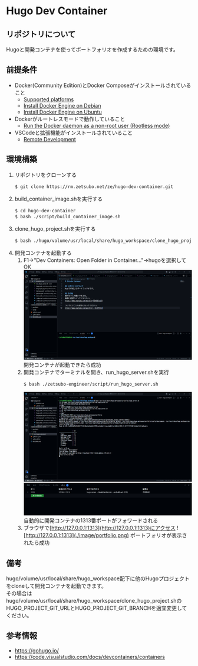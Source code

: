 # Hugo Dev Container

## リポジトリについて
Hugoと開発コンテナを使ってポートフォリオを作成するための環境です。

## 前提条件
* Docker(Community Edition)とDocker Composeがインストールされていること
    * [Supported platforms](https://docs.docker.com/engine/install/#server)
    * [Install Docker Engine on Debian](https://docs.docker.com/engine/install/debian/#install-using-the-convenience-script)
    * [Install Docker Engine on Ubuntu](https://docs.docker.com/engine/install/ubuntu/#install-using-the-convenience-script)
* Dockerがルートレスモードで動作していること
    * [Run the Docker daemon as a non-root user (Rootless mode)](https://docs.docker.com/engine/security/rootless/)
* VSCodeと拡張機能がインストールされていること
    * [Remote Development](https://marketplace.visualstudio.com/items?itemName=ms-vscode-remote.vscode-remote-extensionpack)

## 環境構築
1. リポジトリをクローンする
    ```bash
    $ git clone https://rm.zetsubo.net/ze/hugo-dev-container.git
    ```
2. build_container_image.shを実行する
    ```bash
    $ cd hugo-dev-container
    $ bash ./script/build_container_image.sh
    ```
3. clone_hugo_project.shを実行する
    ```bash
    $ bash ./hugo/volume/usr/local/share/hugo_workspace/clone_hugo_project.sh
    ```
4. 開発コンテナを起動する
    1. F1→"Dev Containers: Open Folder in Container..."→hugoを選択してOK
        ![Dev Container](./image/dev_container.png)
        開発コンテナが起動できたら成功
    2. 開発コンテナでターミナルを開き、run_hugo_server.shを実行
        ```bash
        $ bash ./zetsubo-engineer/script/run_hugo_server.sh
        ```
        ![run_hugo_server](./image/run_hugo_server.png)
        ![port_forward](./image/port_forward.png)
        自動的に開発コンテナの1313番ポートがフォワードされる
    3. ブラウザで[http://127.0.0.1:1313](http://127.0.0.1:1313)にアクセス
        ![http://127.0.0.1:1313](./image/portfolio.png)
        ポートフォリオが表示されたら成功

## 備考
hugo/volume/usr/local/share/hugo_workspace配下に他のHugoプロジェクトをcloneして開発コンテナを起動できます。  
その場合はhugo/volume/usr/local/share/hugo_workspace/clone_hugo_project.shのHUGO_PROJECT_GIT_URLとHUGO_PROJECT_GIT_BRANCHを適宜変更してください。

## 参考情報
* https://gohugo.io/
* https://code.visualstudio.com/docs/devcontainers/containers